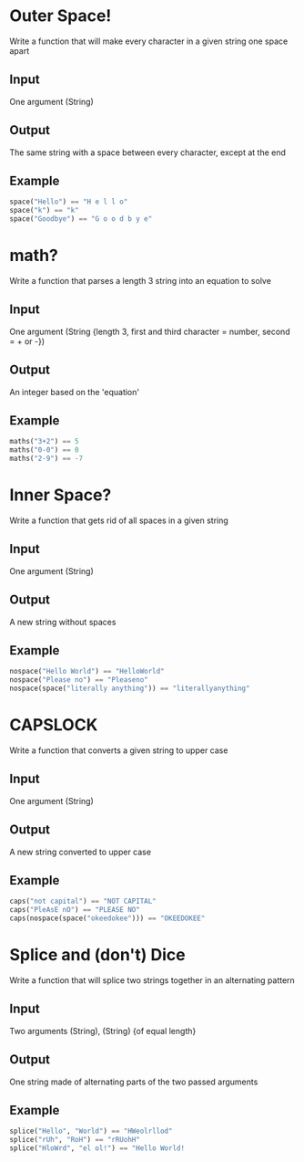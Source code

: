 # Outer Space!
Write a function that will make every character in a given string one space apart

## Input
One argument (String)
  
## Output
The same string with a space between every character, except at the end

## Example
```python
space("Hello") == "H e l l o"
space("k") == "k"
space("Goodbye") == "G o o d b y e"
```



# math?
Write a function that parses a length 3 string into an equation to solve

## Input
One argument (String {length 3, first and third character = number, second = + or -})

## Output
An integer based on the 'equation'

## Example
```python
maths("3+2") == 5
maths("0-0") == 0
maths("2-9") == -7
```



# Inner Space?
Write a function that gets rid of all spaces in a given string

## Input
One argument (String)

## Output
A new string without spaces

## Example
```python
nospace("Hello World") == "HelloWorld"
nospace("Please no") == "Pleaseno"
nospace(space("literally anything")) == "literallyanything"
```



# CAPSLOCK
Write a function that converts a given string to upper case

## Input
One argument (String)

## Output
A new string converted to upper case

## Example
```python
caps("not capital") == "NOT CAPITAL"
caps("PleAsE nO") == "PLEASE NO"
caps(nospace(space("okeedokee"))) == "OKEEDOKEE"
```



# Splice and (don't) Dice
Write a function that will splice two strings together in an alternating pattern

## Input
Two arguments (String), (String) {of equal length}

## Output
One string made of alternating parts of the two passed arguments

## Example
```python
splice("Hello", "World") == "HWeolrllod"
splice("rUh", "RoH") == "rRUohH"
splice("HloWrd", "el ol!") == "Hello World!
```
